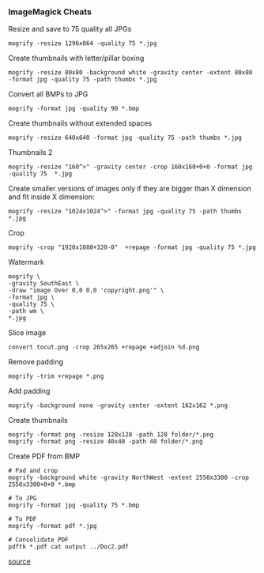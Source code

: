 ### ImageMagick Cheats

Resize and save to 75 quality all JPGs
```
mogrify -resize 1296x864 -quality 75 *.jpg
```

Create thumbnails with letter/pillar boxing
```
mogrify -resize 80x80 -background white -gravity center -extent 80x80 -format jpg -quality 75 -path thumbs *.jpg
```

Convert all BMPs to JPG
```
mogrify -format jpg -quality 90 *.bmp
```

Create thumbnails without extended spaces
```
mogrify -resize 640x640 -format jpg -quality 75 -path thumbs *.jpg
```

Thumbnails 2
```
mogrify -resize "160^>" -gravity center -crop 160x160+0+0 -format jpg -quality 75  *.jpg
```

Create smaller versions of images only if they are bigger than X dimension and fit inside X dimension:
```
mogrify -resize "1024x1024^>" -format jpg -quality 75 -path thumbs *.jpg
```

Crop
```
mogrify -crop "1920x1080+320-0"  +repage -format jpg -quality 75 *.jpg
```

Watermark
```
mogrify \
-gravity SouthEast \
-draw "image Over 0,0 0,0 'copyright.png'" \
-format jpg \
-quality 75 \
-path wm \
*.jpg
```

Slice image
```
convert tocut.png -crop 265x265 +repage +adjoin %d.png
```

Remove padding
```
mogrify -trim +repage *.png
```

Add padding
```
mogrify -background none -gravity center -extent 162x162 *.png
```

Create thumbnails
```
mogrify -format png -resize 128x128 -path 128 folder/*.png
mogrify -format png -resize 40x40 -path 40 folder/*.png
```

Create PDF from BMP
```
# Pad and crop
mogrify -background white -gravity NorthWest -extent 2550x3300 -crop 2550x3300+0+0 *.bmp

# To JPG
mogrify -format jpg -quality 75 *.bmp

# To PDF
mogrify -format pdf *.jpg

# Consolidate PDF
pdftk *.pdf cat output ../Doc2.pdf
```

[source](http://stackoverflow.com/questions/12433300/imagemagick-how-to-resize-proportionally-with-mogrify-without-a-background)


